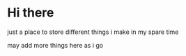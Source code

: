 # Hi there
just a place to store different things i make in my spare time

may add more things here as i go
